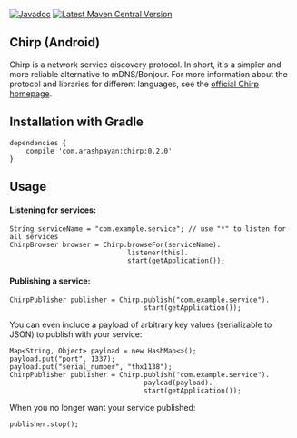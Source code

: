 [![Javadoc](https://img.shields.io/badge/javadoc-reference-blue.svg)](https://chirp.arashpayan.com/android/docs)
[![Latest Maven Central Version](https://img.shields.io/maven-central/v/com.arashpayan/chirp.svg)](https://search.maven.org/#search%7Cga%7C1%7Cg%3A%22com.arashpayan%22%20AND%20a%3A%22chirp%22)
## Chirp (Android)

Chirp is a network service discovery protocol. In short, it's a simpler and more reliable alternative to mDNS/Bonjour. For more information about the protocol and libraries for different languages, see the [official Chirp homepage](https://chirp.arashpayan.com).

## Installation with Gradle
```
dependencies {
    compile 'com.arashpayan:chirp:0.2.0'
}
```

## Usage
#### Listening for services:
```
String serviceName = "com.example.service"; // use "*" to listen for all services
ChirpBrowser browser = Chirp.browseFor(serviceName).
                             listener(this).
                             start(getApplication());
```

#### Publishing a service:
```
ChirpPublisher publisher = Chirp.publish("com.example.service").
                                 start(getApplication());
```

You can even include a payload of arbitrary key values (serializable to JSON) to publish with your service:
```
Map<String, Object> payload = new HashMap<>();
payload.put("port", 1337);
payload.put("serial_number", "thx1138");
ChirpPublisher publisher = Chirp.publish("com.example.service").
                                 payload(payload).
                                 start(getApplication());
```

When you no longer want your service published:
```
publisher.stop();
```
